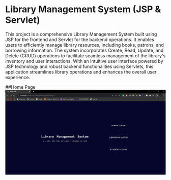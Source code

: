 # Library Management System (JSP & Servlet)
This project is a comprehensive Library Management System built using JSP for the frontend and Servlet for the backend operations. It enables users to efficiently manage library resources, including books, patrons, and borrowing information. The system incorporates Create, Read, Update, and Delete (CRUD) operations to facilitate seamless management of the library's inventory and user interactions. With an intuitive user interface powered by JSP technology and robust backend functionalities using Servlets, this application streamlines library operations and enhances the overall user experience.

##Home Page
![image](https://github.com/tavanojirutik/ibrary-management-system-JSP-Servlet/blob/main/HomePage1.jpg)
